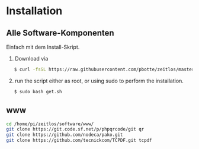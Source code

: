# Installation

## Alle Software-Komponenten

Einfach mit dem Install-Skript. 
1. Download via
```bash
   $ curl -fsSL https://raw.githubusercontent.com/pbotte/zeitlos/master/software/get.sh -o get.sh
```
2. run the script either as root, or using sudo to perform the installation.
```bash
   $ sudo bash get.sh
```



## www

```bash
cd /home/pi/zeitlos/software/www/
git clone https://git.code.sf.net/p/phpqrcode/git qr
git clone https://github.com/nodeca/pako.git
git clone https://github.com/tecnickcom/TCPDF.git tcpdf
```
